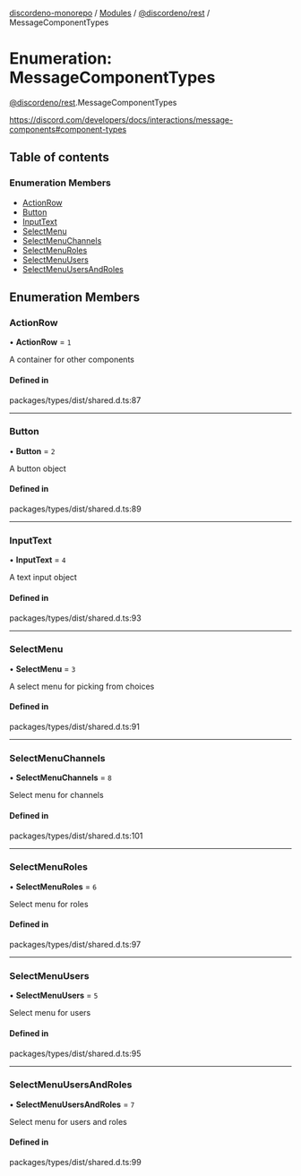 [discordeno-monorepo](../README.md) / [Modules](../modules.md) / [@discordeno/rest](../modules/discordeno_rest.md) / MessageComponentTypes

# Enumeration: MessageComponentTypes

[@discordeno/rest](../modules/discordeno_rest.md).MessageComponentTypes

https://discord.com/developers/docs/interactions/message-components#component-types

## Table of contents

### Enumeration Members

- [ActionRow](discordeno_rest.MessageComponentTypes.md#actionrow)
- [Button](discordeno_rest.MessageComponentTypes.md#button)
- [InputText](discordeno_rest.MessageComponentTypes.md#inputtext)
- [SelectMenu](discordeno_rest.MessageComponentTypes.md#selectmenu)
- [SelectMenuChannels](discordeno_rest.MessageComponentTypes.md#selectmenuchannels)
- [SelectMenuRoles](discordeno_rest.MessageComponentTypes.md#selectmenuroles)
- [SelectMenuUsers](discordeno_rest.MessageComponentTypes.md#selectmenuusers)
- [SelectMenuUsersAndRoles](discordeno_rest.MessageComponentTypes.md#selectmenuusersandroles)

## Enumeration Members

### ActionRow

• **ActionRow** = `1`

A container for other components

#### Defined in

packages/types/dist/shared.d.ts:87

---

### Button

• **Button** = `2`

A button object

#### Defined in

packages/types/dist/shared.d.ts:89

---

### InputText

• **InputText** = `4`

A text input object

#### Defined in

packages/types/dist/shared.d.ts:93

---

### SelectMenu

• **SelectMenu** = `3`

A select menu for picking from choices

#### Defined in

packages/types/dist/shared.d.ts:91

---

### SelectMenuChannels

• **SelectMenuChannels** = `8`

Select menu for channels

#### Defined in

packages/types/dist/shared.d.ts:101

---

### SelectMenuRoles

• **SelectMenuRoles** = `6`

Select menu for roles

#### Defined in

packages/types/dist/shared.d.ts:97

---

### SelectMenuUsers

• **SelectMenuUsers** = `5`

Select menu for users

#### Defined in

packages/types/dist/shared.d.ts:95

---

### SelectMenuUsersAndRoles

• **SelectMenuUsersAndRoles** = `7`

Select menu for users and roles

#### Defined in

packages/types/dist/shared.d.ts:99
